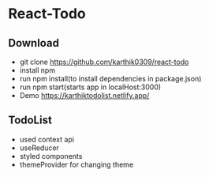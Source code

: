 # React-Todo

## Download
*   git clone https://github.com/karthik0309/react-todo
*   install npm
*   run npm install(to install dependencies in package.json)
*   run npm start(starts app in localHost:3000)
*   Demo https://karthiktodolist.netlify.app/
## TodoList
* used context api
* useReducer
* styled components
* themeProvider for changing theme
